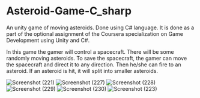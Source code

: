 # Asteroid-Game-C_sharp

An unity game of moving asteroids. Done using C# language. It is done as a part of the optional assignment of the Coursera specialization on Game Development using Unity and C#.

In this game the gamer will control a spacecraft. There will be some randomly moving asteroids. To save the spacecraft, the gamer can move the spacecraft and direct it to any direction. Then he/she can fire to an asteroid. If an asteroid is hit, it will split into smaller asteroids.

![Screenshot (221)](https://user-images.githubusercontent.com/37974385/112361621-caaecd00-8cfd-11eb-8118-de19878bf185.png)
![Screenshot (227)](https://user-images.githubusercontent.com/37974385/112362263-7526f000-8cfe-11eb-80a6-41494a7687ee.png)
![Screenshot (228)](https://user-images.githubusercontent.com/37974385/112362254-735d2c80-8cfe-11eb-85c9-f0a5f4f20db0.png)
![Screenshot (229)](https://user-images.githubusercontent.com/37974385/112362246-71936900-8cfe-11eb-91ae-8fd65a3ad8ad.png)
![Screenshot (230)](https://user-images.githubusercontent.com/37974385/112362232-6f310f00-8cfe-11eb-86a2-178393873d83.png)
![Screenshot (223)](https://user-images.githubusercontent.com/37974385/112361572-bec30b00-8cfd-11eb-968e-dadf6a6325fa.png)

